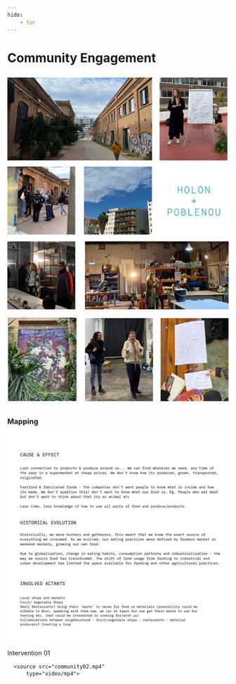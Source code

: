 ```yaml
---
hide:
    - toc
---
```


# **Community Engagement**


![](../images/Community01.png)

<h3>Mapping</h3>

![](../images/Mapping01.jpg)

Intervention 01

      <source src="community02.mp4"
          type="video/mp4">
  </video>
